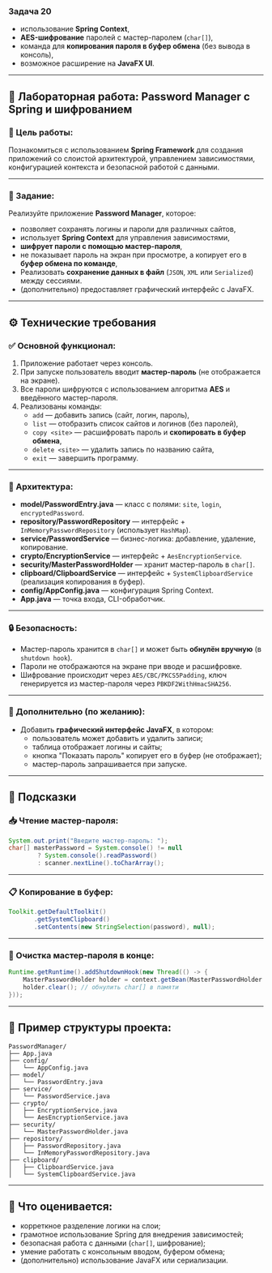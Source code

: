 ### Задача 20

- использование **Spring Context**,
- **AES-шифрование** паролей с мастер-паролем (`char[]`),
- команда для **копирования пароля в буфер обмена** (без вывода в консоль),
- возможное расширение на **JavaFX UI**.

---

## 🧪 Лабораторная работа: Password Manager с Spring и шифрованием

### 🎯 Цель работы:
Познакомиться с использованием **Spring Framework** для создания приложений со слоистой архитектурой, управлением зависимостями, конфигурацией контекста и безопасной работой с данными.

---

### 📌 Задание:

Реализуйте приложение **Password Manager**, которое:
- позволяет сохранять логины и пароли для различных сайтов,
- использует **Spring Context** для управления зависимостями,
- **шифрует пароли с помощью мастер-пароля**,
- не показывает пароль на экран при просмотре, а копирует его в **буфер обмена по команде**,
- Реализовать **сохранение данных в файл** (`JSON`, `XML` или `Serialized`) между сессиями.
- (дополнительно) предоставляет графический интерфейс с JavaFX.

---

## ⚙️ Технические требования

### ✅ Основной функционал:

1. Приложение работает через консоль.
2. При запуске пользователь вводит **мастер-пароль** (не отображается на экране).
3. Все пароли шифруются с использованием алгоритма **AES** и введённого мастер-пароля.
4. Реализованы команды:
   - `add` — добавить запись (сайт, логин, пароль),
   - `list` — отобразить список сайтов и логинов (без паролей),
   - `copy <site>` — расшифровать пароль и **скопировать в буфер обмена**,
   - `delete <site>` — удалить запись по названию сайта,
   - `exit` — завершить программу.

---

### 🧱 Архитектура:

- **model/PasswordEntry.java** — класс с полями: `site`, `login`, `encryptedPassword`.
- **repository/PasswordRepository** — интерфейс + `InMemoryPasswordRepository` (использует `HashMap`).
- **service/PasswordService** — бизнес-логика: добавление, удаление, копирование.
- **crypto/EncryptionService** — интерфейс + `AesEncryptionService`.
- **security/MasterPasswordHolder** — хранит мастер-пароль в `char[]`.
- **clipboard/ClipboardService** — интерфейс + `SystemClipboardService` (реализация копирования в буфер).
- **config/AppConfig.java** — конфигурация Spring Context.
- **App.java** — точка входа, CLI-обработчик.

---

### 🔒 Безопасность:

- Мастер-пароль хранится в `char[]` и может быть **обнулён вручную** (в `shutdown hook`).
- Пароли не отображаются на экране при вводе и расшифровке.
- Шифрование происходит через `AES/CBC/PKCS5Padding`, ключ генерируется из мастер-пароля через `PBKDF2WithHmacSHA256`.

---

### 🧠 Дополнительно (по желанию):

- Добавить **графический интерфейс JavaFX**, в котором:
   - пользователь может добавить и удалить записи;
   - таблица отображает логины и сайты;
   - кнопка "Показать пароль" копирует его в буфер (не отображает);
   - мастер-пароль запрашивается при запуске.

---

## 🔧 Подсказки

### 📥 Чтение мастер-пароля:

```java
System.out.print("Введите мастер-пароль: ");
char[] masterPassword = System.console() != null
        ? System.console().readPassword()
        : scanner.nextLine().toCharArray();
```

---

### 📋 Копирование в буфер:

```java
Toolkit.getDefaultToolkit()
       .getSystemClipboard()
       .setContents(new StringSelection(password), null);
```

---

### 🧼 Очистка мастер-пароля в конце:

```java
Runtime.getRuntime().addShutdownHook(new Thread(() -> {
    MasterPasswordHolder holder = context.getBean(MasterPasswordHolder.class);
    holder.clear(); // обнулить char[] в памяти
}));
```

---

## 📁 Пример структуры проекта:

```
PasswordManager/
├── App.java
├── config/
│   └── AppConfig.java
├── model/
│   └── PasswordEntry.java
├── service/
│   └── PasswordService.java
├── crypto/
│   ├── EncryptionService.java
│   └── AesEncryptionService.java
├── security/
│   └── MasterPasswordHolder.java
├── repository/
│   ├── PasswordRepository.java
│   └── InMemoryPasswordRepository.java
├── clipboard/
│   ├── ClipboardService.java
│   └── SystemClipboardService.java
```

---

## 🧠 Что оценивается:
- корреткное разделение логики на слои;
- грамотное использование Spring для внедрения зависимостей;
- безопасная работа с данными (`char[]`, шифрование);
- умение работать с консольным вводом, буфером обмена;
- (дополнительно) использование JavaFX или сериализации.

